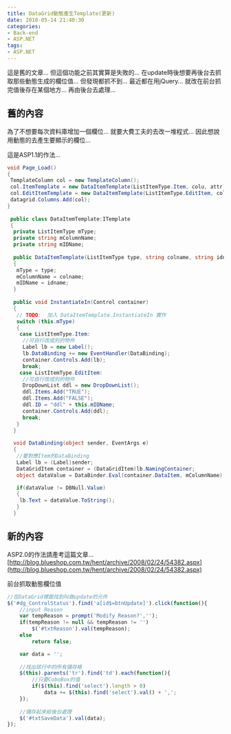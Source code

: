 ```yaml
---
title: DataGrid動態產生Template(更新)
date: 2010-05-14 21:40:30
categories:
- Back-end
- ASP.NET
tags:
- ASP.NET
---
```

這是舊的文章...
但這個功能之前其實算是失敗的...
在update時後想要再後台去抓取那些動態生成的欄位值...
但發現都抓不到...
最近都在用jQuery...
就改在前台抓完值後存在某個地方...
再由後台去處理...

## 舊的內容
為了不想要每次資料庫增加一個欄位...
就要大費工夫的去改一堆程式...
因此想說用動態的去產生要顯示的欄位...

這是ASP1.1的作法...

``` csharp
void Page_Load()
{
 TemplateColumn col = new TemplateColumn();
 col.ItemTemplate = new DataItemTemplate(ListItemType.Item, colu, attr);
 col.EditItemTemplate = new DataItemTemplate(ListItemType.EditItem, colu, attr);
 datagrid.Columns.Add(col);
}
 
 public class DataItemTemplate:ITemplate
 {
  private ListItemType mType;
  private string mColumnName;
  private string mIDName;
 
  public DataItemTemplate(ListItemType type, string colname, string idname)
  {
   mType = type;
   mColumnName = colname;
   mIDName = idname;
  }
 
  public void InstantiateIn(Control container)
  {
   // TODO:  加入 DataItemTemplate.InstantiateIn 實作
   switch (this.mType)
   {
    case ListItemType.Item:
     //可自行改成別的物件
     Label lb = new Label();
     lb.DataBinding += new EventHandler(DataBinding);
     container.Controls.Add(lb);
     break;
    case ListItemType.EditItem:
     //可自行改成別的物件
     DropDownList ddl = new DropDownList();
     ddl.Items.Add("TRUE");
     ddl.Items.Add("FALSE");
     ddl.ID = "ddl" + this.mIDName;
     container.Controls.Add(ddl);
     break;
   }
  }
 
  void DataBinding(object sender, EventArgs e)
  {
   //要對應Item的DataBinding
   Label lb = (Label)sender;
   DataGridItem container = (DataGridItem)lb.NamingContainer;
   object dataValue = DataBinder.Eval(container.DataItem, mColumnName);

   if(dataValue != DBNull.Value)
   {
    lb.Text = dataValue.ToString();
   }
  }
```

## 新的內容
ASP2.0的作法請產考這篇文章...
[http://blog.blueshop.com.tw/hent/archive/2008/02/24/54382.aspx](http://blog.blueshop.com.tw/hent/archive/2008/02/24/54382.aspx)

前台抓取動態欄位值
``` js
//在DataGrid裡面找到叫做update的元件
$('#dg_ControlStatus').find('a[id$=btnUpdate]').click(function(){
    //input Reason
    var tempReason = prompt('Modify Reason?','');
    if(tempReason != null && tempReason != '')
        $('#txtReason').val(tempReason);
    else
        return false;

    var data = '';
 
    //找出該行中的所有儲存格
    $(this).parents('tr').find('td').each(function(){
        //只要CoboBox的值
        if($(this).find('select').length > 0)
            data += $(this).find('select').val() + ',';
    });
 
    //儲存起來給後台處理
    $('#txtSaveData').val(data);
});
```